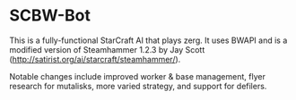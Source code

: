 # SCBW-Bot

This is a fully-functional StarCraft AI that plays zerg. It uses BWAPI and is a modified version of Steamhammer 1.2.3 by Jay Scott (http://satirist.org/ai/starcraft/steamhammer/).

Notable changes include improved worker & base management, flyer research for mutalisks, more varied strategy, and support for defilers.
